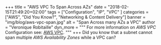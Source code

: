 +++
title = "AWS VPC To Span Across AZs"
date = "2018-02-15T21:49:20+02:00"
tags = ["Configuration", "IP", "VPC" ]
categories = ["AWS", "Did You Know?", "Networking & Content Delivery"]
banner = "img/blog/aws-vpc-span.jpg"
alt = "Span Across many AZs a VPC"
author = "Veronique Robitaille"
dyn_more = """
For more information on <i>AWS VPC</i> Configuration see: <a href="http://docs.aws.amazon.com/AmazonVPC/latest/UserGuide/VPC_Subnets.html" target="_blank">AWS VPC</a>.
"""
+++
Did you know that a subnet cannot span multiple <i>AWS Availability Zones</i> while a VPC can?
